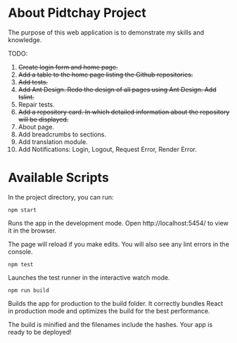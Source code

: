 # About Pidtchay Project

The purpose of this web application is to demonstrate my skills and knowledge.

TODO:
1. ~~Create login form and home page.~~
2. ~~Add a table to the home page listing the Github repositories.~~
3. ~~Add tests.~~
4. ~~Add Ant Design. Redo the design of all pages using Ant Design. Add tslint.~~
5. Repair tests.
6. ~~Add a repository card. In which detailed information about the repository will be displayed.~~
7. About page.
8. Add breadcrumbs to sections.
9. Add translation module.
10. Add Notifications: Login, Logout, Request Error, Render Error.

# Available Scripts

In the project directory, you can run:

```npm start```

Runs the app in the development mode.
Open http://localhost:5454/ to view it in the browser.

The page will reload if you make edits.
You will also see any lint errors in the console.

```npm test```

Launches the test runner in the interactive watch mode.

```npm run build```

Builds the app for production to the build folder.
It correctly bundles React in production mode and optimizes the build for the best performance.

The build is minified and the filenames include the hashes.
Your app is ready to be deployed!
